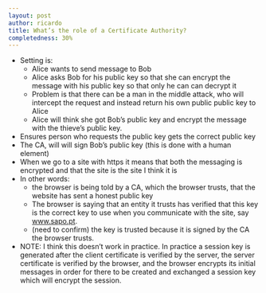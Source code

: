 ```yaml
---
layout: post
author: ricardo
title: What’s the role of a Certificate Authority?
completedness: 30%
---
```


- Setting is: 
    - Alice wants to send message to Bob
    - Alice asks Bob for his public key so that she can encrypt the message with his public key so that only he can can decrypt it
    - Problem is that there can be a man in the middle attack, who will intercept the request and instead return his own public public key to Alice
    - Alice will think she got Bob’s public key and encrypt the message with the thieve’s public key.
- Ensures person who requests the public key gets the correct public key
- The CA, will will sign Bob’s public key (this is done with a human element)
- When we go to a site with https it means that both the messaging is encrypted and that the site is the site I think it is
- In other words:
  - the browser is being told by a CA, which the browser trusts, that the website has sent a honest public key
  - The browser is saying that an entity it trusts  has verified that  this key is the correct key to use when you communicate with the site, say www.sapo.pt.
  - (need to confirm) the key is trusted because it is signed by the CA the browser trusts.
- NOTE: I think this doesn’t work in practice. In practice a session key is generated after the client certificate is verified by the server, the server certificate is verified by the browser, and the browser encrypts its initial messages in order for there to be created and exchanged a session key which will encrypt the session.
